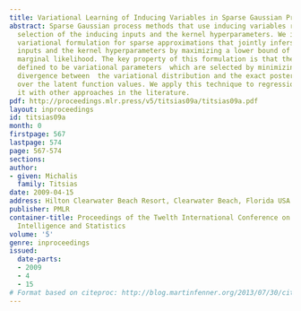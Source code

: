 ```yaml
---
title: Variational Learning of Inducing Variables in Sparse Gaussian Processes
abstract: Sparse Gaussian process methods that use inducing variables require the
  selection of the inducing inputs and the kernel hyperparameters. We introduce a
  variational formulation for sparse approximations that jointly infers the inducing
  inputs and the kernel hyperparameters by maximizing a lower bound of the true log
  marginal likelihood. The key property of this formulation is that the inducing inputs  are
  defined to be variational parameters  which are selected by minimizing  the Kullback-Leibler
  divergence between  the variational distribution and the exact posterior distribution
  over the latent function values. We apply this technique to regression and we compare
  it with other approaches in the literature.
pdf: http://proceedings.mlr.press/v5/titsias09a/titsias09a.pdf
layout: inproceedings
id: titsias09a
month: 0
firstpage: 567
lastpage: 574
page: 567-574
sections: 
author:
- given: Michalis
  family: Titsias
date: 2009-04-15
address: Hilton Clearwater Beach Resort, Clearwater Beach, Florida USA
publisher: PMLR
container-title: Proceedings of the Twelth International Conference on Artificial
  Intelligence and Statistics
volume: '5'
genre: inproceedings
issued:
  date-parts:
  - 2009
  - 4
  - 15
# Format based on citeproc: http://blog.martinfenner.org/2013/07/30/citeproc-yaml-for-bibliographies/
---
```

